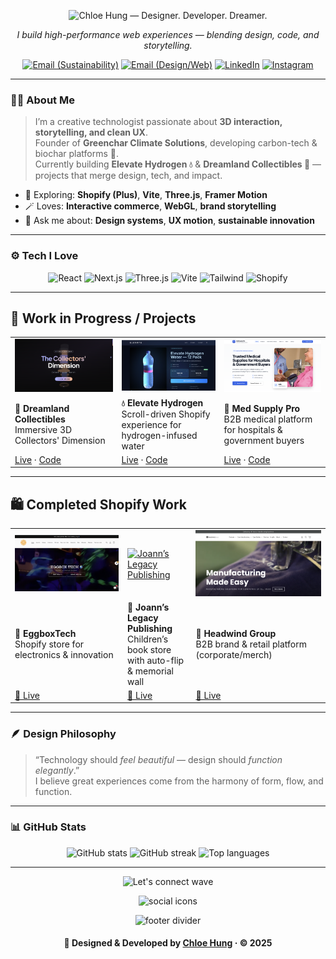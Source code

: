 <!-- 🌸 Profile README • Chloe Hung -->

<!-- Header / Typing intro -->
<p align="center">
  <img
    alt="Chloe Hung — Designer. Developer. Dreamer."
    src="https://readme-typing-svg.demolab.com?font=Inter&weight=800&size=28&duration=2600&pause=900&color=38BDF8&center=true&vCenter=true&width=900&lines=Chloe+Hung;Designer.+Developer.+Dreamer.;I+build+high-performance+web+experiences"
  />
</p>

<!-- Tagline -->
<p align="center">
  <em>I build high-performance web experiences — blending design, code, and storytelling.</em>
</p>

<!-- Contact & Socials -->
<p align="center">
  <a href="mailto:chloe@greenchar.co"><img alt="Email (Sustainability)" src="https://img.shields.io/badge/Email%20(Greenchar)-16a34a?style=for-the-badge&logo=gmail&logoColor=white"></a>
  <a href="mailto:chloehung.yingxuan@gmail.com"><img alt="Email (Design/Web)" src="https://img.shields.io/badge/Email%20(Design%2FWeb)-111827?style=for-the-badge&logo=gmail&logoColor=white"></a>
  <a href="https://www.linkedin.com/in/chloehungyx" target="_blank"><img alt="LinkedIn" src="https://img.shields.io/badge/LinkedIn-0A66C2?style=for-the-badge&logo=linkedin&logoColor=white"></a>
  <a href="https://instagram.com/hungst.er" target="_blank"><img alt="Instagram" src="https://img.shields.io/badge/Instagram-E4405F?style=for-the-badge&logo=instagram&logoColor=white"></a>
</p>

---

### 👩‍💻 About Me  
> I’m a creative technologist passionate about **3D interaction, storytelling, and clean UX**.<br>
> Founder of **Greenchar Climate Solutions**, developing carbon-tech & biochar platforms 🌱.<br>
> Currently building **Elevate Hydrogen 💧** & **Dreamland Collectibles 🧸** — projects that merge design, tech, and impact.

- 🧪 Exploring: **Shopify (Plus)**, **Vite**, **Three.js**, **Framer Motion**  
- 🪄 Loves: **Interactive commerce**, **WebGL**, **brand storytelling**  
- 💬 Ask me about: **Design systems**, **UX motion**, **sustainable innovation**

---

### ⚙️ Tech I Love
<p align="center">
  <img alt="React" src="https://img.shields.io/badge/React-20232a?logo=react&logoColor=61DAFB&style=for-the-badge">
  <img alt="Next.js" src="https://img.shields.io/badge/Next.js-000?logo=nextdotjs&logoColor=white&style=for-the-badge">
  <img alt="Three.js" src="https://img.shields.io/badge/Three.js-000?logo=three.js&logoColor=white&style=for-the-badge">
  <img alt="Vite" src="https://img.shields.io/badge/Vite-563D7C?logo=vite&logoColor=white&style=for-the-badge">
  <img alt="Tailwind" src="https://img.shields.io/badge/Tailwind-0ea5e9?logo=tailwindcss&logoColor=white&style=for-the-badge">
  <img alt="Shopify" src="https://img.shields.io/badge/Shopify-96BF48?logo=shopify&logoColor=white&style=for-the-badge">
</p>


---

## 🚧 Work in Progress / Projects

|  |  |  |
|---|---|---|
| [![Dreamland Collectibles](https://github.com/chloehungdev/chloehungdev/blob/main/dreamland-collectors.png)](https://3-d-interactive-dreamland-collectibles-9r4a-2xd9jnchk.vercel.app/) | [![Elevate Hydrogen](https://github.com/chloehungdev/chloehungdev/blob/main/elevate-hydrogen.png)](https://elevate-os-61cc9912.base44.app/) | [![Med Supply Pro](https://github.com/chloehungdev/chloehungdev/blob/main/medsupplypro.png)](https://med-supply-pro.vercel.app/home) |
| **🧸 Dreamland Collectibles**<br/>Immersive 3D Collectors' Dimension | **💧 Elevate Hydrogen**<br/>Scroll-driven Shopify experience for hydrogen-infused water | **🏥 Med Supply Pro**<br/>B2B medical platform for hospitals & government buyers |
| [Live](https://3-d-interactive-dreamland-collectibles-9r4a-2xd9jnchk.vercel.app/) · [Code](https://github.com/Chloehungdev/Dreamland-Collectibles) | [Live](https://elevate-os-61cc9912.base44.app/) · [Code](https://github.com/Chloehungdev/Elevate-POC) | [Live](https://med-supply-pro.vercel.app/home) · [Code](https://github.com/Chloehungdev/Med-Supply-Pro) |

---

## 🛍️ Completed Shopify Work

|  |  |  |
|---|---|---|
| [![EggboxTech](https://github.com/chloehungdev/chloehungdev/blob/main/eggboxtechhome.png)](https://www.eggboxtech.com) | [![Joann’s Legacy Publishing](https://github.com/chloehungdev/chloehungdev/blob/main/joannlegacyhero.png)](https://joannslegacypublishing.myshopify.com/) | [![Headwind Group](https://github.com/chloehungdev/chloehungdev/blob/main/headwindgrouphero.png)](https://headwind-group.com/) |
| **🧠 EggboxTech**<br/>Shopify store for electronics & innovation | **📖 Joann’s Legacy Publishing**<br/>Children’s book store with auto-flip & memorial wall | **🏢 Headwind Group**<br/>B2B brand & retail platform (corporate/merch) |
| [🔗 Live](https://www.eggboxtech.com) | [🔗 Live](https://joannslegacypublishing.myshopify.com/) | [🔗 Live](https://headwind-group.com/) |

---

### 🪶 Design Philosophy
> “Technology should *feel beautiful* — design should *function elegantly*.”  
> I believe great experiences come from the harmony of form, flow, and function.

---

### 📊 GitHub Stats

<p align="center">

  <!-- Main stats -->
  <picture>
    <!-- Dark mode -->
    <source
      media="(prefers-color-scheme: dark)"
      srcset="https://github-readme-stats.vercel.app/api?username=chloehungdev&show_icons=true&count_private=true&bg_color=00000000&title_color=A78BFA&text_color=E5E7EB&icon_color=60A5FA&border_color=2A2A2A&border_radius=14&custom_title=Chloe%20Hung%20·%20Creative%20Developer" />
    <!-- Light mode -->
    <source
      media="(prefers-color-scheme: light)"
      srcset="https://github-readme-stats.vercel.app/api?username=chloehungdev&show_icons=true&count_private=true&bg_color=00000000&title_color=4F46E5&text_color=111827&icon_color=2563EB&border_color=D1D5DB&border_radius=14&custom_title=Chloe%20Hung%20·%20Creative%20Developer" />
    <img alt="GitHub stats" height="160"
      src="https://github-readme-stats.vercel.app/api?username=chloehungdev&show_icons=true&count_private=true&bg_color=00000000&title_color=4F46E5&text_color=111827&icon_color=2563EB&border_color=D1D5DB&border_radius=14" />
  </picture>

  <!-- Streak -->
  <picture>
    <!-- Dark -->
    <source
      media="(prefers-color-scheme: dark)"
      srcset="https://streak-stats.demolab.com?user=chloehungdev&theme=transparent&hide_border=false&background=00000000&ring=F472B6&fire=F472B6&currStreakLabel=60A5FA&sideNums=A78BFA&sideLabels=E5E7EB&dates=9CA3AF&border_radius=14&border=2A2A2A" />
    <!-- Light -->
    <source
      media="(prefers-color-scheme: light)"
      srcset="https://streak-stats.demolab.com?user=chloehungdev&theme=transparent&hide_border=false&background=00000000&ring=EC4899&fire=EC4899&currStreakLabel=2563EB&sideNums=7C3AED&sideLabels=374151&dates=6B7280&border_radius=14&border=D1D5DB" />
    <img alt="GitHub streak" height="160"
      src="https://streak-stats.demolab.com?user=chloehungdev&theme=transparent&hide_border=false&background=00000000&ring=EC4899&fire=EC4899&currStreakLabel=2563EB&sideNums=7C3AED&sideLabels=374151&dates=6B7280&border_radius=14&border=D1D5DB" />
  </picture>

  <!-- Top languages -->
  <picture>
    <!-- Dark -->
    <source
      media="(prefers-color-scheme: dark)"
      srcset="https://github-readme-stats.vercel.app/api/top-langs/?username=chloehungdev&layout=compact&bg_color=00000000&title_color=60A5FA&text_color=E5E7EB&border_color=2A2A2A&border_radius=14&langs_count=6" />
    <!-- Light -->
    <source
      media="(prefers-color-scheme: light)"
      srcset="https://github-readme-stats.vercel.app/api/top-langs/?username=chloehungdev&layout=compact&bg_color=00000000&title_color=2563EB&text_color=111827&border_color=D1D5DB&border_radius=14&langs_count=6" />
    <img alt="Top languages" height="140"
      src="https://github-readme-stats.vercel.app/api/top-langs/?username=chloehungdev&layout=compact&bg_color=00000000&title_color=2563EB&text_color=111827&border_color=D1D5DB&border_radius=14&langs_count=6" />
  </picture>


---



<div align="center" style="max-width:2000px; margin:auto;">

<!-- Wave header with better color blend -->
<picture>
  <source media="(prefers-color-scheme: dark)"
    srcset="https://capsule-render.vercel.app/api?type=waving&color=6366F1&height=90&section=header&text=Let%E2%80%99s%20Connect!&fontColor=E5E7EB&fontSize=32&animation=twinkling&fontAlignY=36" />
  <source media="(prefers-color-scheme: light)"
    srcset="https://capsule-render.vercel.app/api?type=waving&color=60A5FA&height=90&section=header&text=Let%E2%80%99s%20Connect!&fontColor=0F172A&fontSize=32&animation=twinkling&fontAlignY=36" />
  <img alt="Let's connect wave"
    src="https://capsule-render.vercel.app/api?type=waving&color=60A5FA&height=90&section=header&text=Let%E2%80%99s%20Connect!&fontColor=0F172A&fontSize=32&animation=twinkling&fontAlignY=36" />
</picture>



<!-- Icon row -->
<p>
  <img
    src="https://skillicons.dev/icons?i=github,linkedin,instagram,notion,figma,vercel&perline=8"
    height="36" alt="social icons"/>
</p>

<!-- Closing wave footer -->
<picture>
  <source media="(prefers-color-scheme: dark)"
    srcset="https://capsule-render.vercel.app/api?type=transparent&height=60&section=footer&text=✨%20Thanks%20for%20visiting!%20✨&fontSize=18&fontColor=9CA3AF" />
  <source media="(prefers-color-scheme: light)"
    srcset="https://capsule-render.vercel.app/api?type=transparent&height=60&section=footer&text=✨%20Thanks%20for%20visiting!%20✨&fontSize=18&fontColor=6B7280" />
  <img alt="footer divider"
    src="https://capsule-render.vercel.app/api?type=transparent&height=60&section=footer&text=✨%20Thanks%20for%20visiting!%20✨&fontSize=18&fontColor=6B7280" />
</picture>

</div>

<h4 align="center">🩵 Designed & Developed by <a href="https://www.eggyhung.com" target="_blank">Chloe Hung</a> · © 2025</h4>
